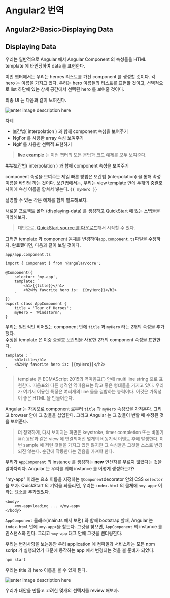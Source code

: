 Angular2 번역
===================

Angular2>Basic>Displaying Data
-------------

Displaying Data
--

우리는 일반적으로 Angular 에서 Angular Component 의 속성들을 HTML template 에 바인딩하여 data 를 표현한다.  

이번 챕터에서는 우리는 heroes 리스트를 가진 component 를 생성할 것이다. 각 hero 는 이름을 가지고 있다. 우리는 hero 이름들의 리스트를 표현할 것이고, 선택적으로 list 하단에 있는 상세 공간에서 선택된 hero 를 보여줄 것이다.

최종 UI 는 다음과 같이 보여진다.

![enter image description here](https://angular.io/resources/images/devguide/displaying-data/final.png)

차례

- 보간법( interpolation ) 과 함께 component 속성을 보여주기
- NgFor 를 사용한 array 속성 보여주기
- NgIf 를 사용한 선택적 표현하기

> [live example](https://angular.io/resources/live-examples/displaying-data/ts/plnkr.html) 는 이번 챕터의 모든 문법과 코드 예제를 모두 보여준다.

###보간법( interpolation ) 과 함께 component 속성을 보여주기

component 속성을 보여주는 제일 빠른 방법은 보간법 (interpolation) 을 통해 속성 이름을 바인딩 하는 것이다. 보간법에서는, 우리는 view template 안에 두개의 중괄호 사이에 속성 이름을 합쳐서 넣는다. `{{ myHero }}`

설명할 수 있는 작은 예제를 함께 빌드해보자.

새로운 프로젝트 폴더 (displaying-data) 를 생성하고 [QuickStart](https://angular.io/docs/ts/latest/quickstart.html) 에 있는 스텝들을 따라해보자.

> 대안으로, [QuickStart source 를 다운로드](https://github.com/angular/quickstart/blob/master/README.md)해서 시작할 수 있다.

그러면 template 과 component 몸체를 변경하여`app.component.ts`파일을 수정하자. 완료했다면, 다음과 같이 보일 것이다.

```
app/app.component.ts

import { Component } from '@angular/core';

@Component({
	selector: 'my-app',
	template: `
		<h1>{{title}}</h1>
		<h2>My favorite hero is:  {{myHero}}</h2>
	`
})
export class AppComponent {
	title = 'Tour of Heroes';
	myHero = 'Windstorm';
}
```

우리는 일반적인 비어있는 component 안에 `title` 과 `myHero` 라는 2개의 속성을 추가했다.   
수정된 template 은 이중 중괄호 보간법을 사용한 2개의 component  속성을 표현한다.

```
template : `
	<h1>title</h1>
	<h2>My favorite hero is: {{myHero}}</h2>
`
```
>template 은 ECMAScript 2015의 역따옴표(`) 안에 multi line string 으로 표현한다. 따옴표와 다른 성격인 역따옴표는 많고 좋은 형태들을 가지고 있다. 우리가 여기서 이용한 특징은 여러개의 line 들을 결합하는 능력이다.  이것은 가독성이 좋은 HTML 을 만들어준다.

Angular 는 자동으로 component 로부터 `title` 과 `myHero` 속성값을 가져온다. 그리고 browser 안에 그 값들을 삽입한다. 그리고 Angular 는 그 값들이 변할 때 수정된 것을 보여준다.

>더 정확하게, 다시 보여지는 화면은 keystroke, timer completion 또는 비동기 `XHR` 응답과 같은 view 에 연결되어진 몇개의 비동기적 이벤트 후에 발생한다. 이번 sample 에 저런 것들을 가지고 있진 않지만 그 속성들은 그것들 스스로 변경되진 않는다. 순간에 작동한다는 믿음을 가져야 한다.

우리가 `AppComponent` 의 instance 를 생성하는 **new** 연산자를 부르지 않았다는 것을 알아차리자. Angular 는 우리를 위해 instance 를 어떻게 생성하는가?

"my-app" 이라는 요소 이름을 지정하는 `@Component`decorator 안의 CSS `selector`을 보자. QuickStart 의 기억을 되돌리면, 우리는 `index.html` 의 몸체에 `<my-app>` 이라는 요소를 추가했었다.

```
<body>
	<my-app>loading ... </my-app>
</body>
```

`AppComponent` 클래스(main.ts 에서 보면) 와 함께 bootstrap 할때, Angular 는 `index.html` 안에 `<my-app>`을 찾는다.  그것을 찾으면, `AppComponent` 의 instance 를 인스턴스화 한다. 그리고 `<my-app` 태그 안에 그것을 렌더링한다.

우리는 변경사항을 보는동안 우리 application 에 컴파일과 서비스하는 모든 npm script 가 실행되었기 때문에 동작하는 app 에서 변경되는 것을 볼 준비가 되었다.

```
npm start
```

우리는 title 과 hero 이름을 볼 수 있게 된다.

![enter image description here](https://angular.io/resources/images/devguide/displaying-data/title-and-hero.png)

우리가 대안을 만들고 고려한 몇개의 선택지를 review 해보자.
